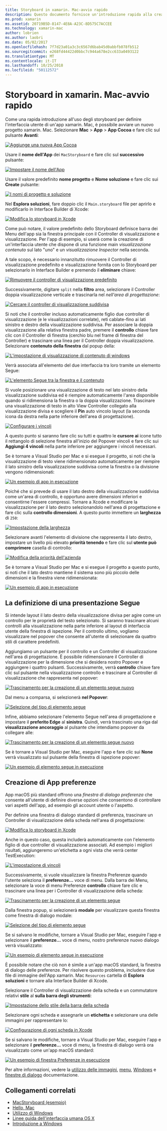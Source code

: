 ```yaml
---
title: Storyboard in xamarin. Mac-avvio rapido
description: Questo documento fornisce un'introduzione rapida alla creazione di interfacce utente con gli storyboard in xamarin. Mac macOS. Viene descritto come creare un elemento segue e creare una finestra Preferenze.
ms.prod: xamarin
ms.assetid: 20719B5D-8147-4E8A-A23C-8D575C7ACCEE
ms.technology: xamarin-mac
author: lobrien
ms.author: laobri
ms.date: 05/02/2017
ms.openlocfilehash: 7f7d23a01a3c3c6567d6bab45d0abbfb078fb512
ms.sourcegitcommit: e268fd44422d0bbc7c944a678e2cc633a0493122
ms.translationtype: MT
ms.contentlocale: it-IT
ms.lasthandoff: 10/25/2018
ms.locfileid: "50112572"
---
```

# <a name="storyboards-in-xamarinmac-quick-start"></a>Storyboard in xamarin. Mac-avvio rapido

Come una rapida introduzione all'uso degli storyboard per definire l'interfaccia utente di un'app xamarin. Mac, è possibile avviare un nuovo progetto xamarin. Mac. Selezionare **Mac** > **App** > **App Cocoa** e fare clic sul pulsante **Avanti**:

[![](quickstart-images/qs01.png "Aggiunge una nuova App Cocoa")](quickstart-images/qs01.png#lightbox)

Usare il **nome dell'App** dei `MacStoryboard` e fare clic sul **successivo** pulsante:

[![](quickstart-images/qs02.png "Impostare il nome dell'App")](quickstart-images/qs02.png#lightbox)

Usare il valore predefinito **nome progetto** e **Nome soluzione** e fare clic sui **Create** pulsante:

[![](quickstart-images/qs03.png "I nomi di progetto e soluzione")](quickstart-images/qs03.png#lightbox)

Nel **Esplora soluzioni**, fare doppio clic il `Main.storyboard` file per aprirlo e modificarlo in Interface Builder di Xcode:

[![](quickstart-images/qs04.png "Modifica lo storyboard in Xcode")](quickstart-images/qs04.png#lightbox)

Come può notare, il valore predefinito dello Storyboard definisce barra dei Menu dell'app sia la finestra principale con il Controller di visualizzazione e visualizzazione. Per l'app di esempio, si userà come la creazione di un'interfaccia utente che dispone di una funzione main _visualizzazione contenuto_ sul lato "uno" e un _visualizzazione Inspector_ nella seconda.

A tale scopo, è necessario innanzitutto rimuovere il Controller di visualizzazione predefinito e visualizzazione fornita con lo Storyboard per selezionarlo in Interface Builder e premendo il **eliminare** chiave:

[![](quickstart-images/qs05.png "Rimuovere il controller di visualizzazione predefinito")](quickstart-images/qs05.png#lightbox)

Successivamente, digitare `split` nella **filtro** area, selezionare il Controller doppia visualizzazione verticale e trascinarla nel _nell'area di progettazione_:

[![](quickstart-images/qs06.png "Cercare il controller di visualizzazione suddivisa")](quickstart-images/qs06.png#lightbox)

Si noti che il controller incluso automaticamente figlio due controller di visualizzazione (e le visualizzazioni correlate), reti cablate-fino ai lati sinistro e destro della visualizzazione suddivisa. Per associare la doppia visualizzazione alla relativa finestra padre, premere il **controllo** chiave fare clic con il Controller di finestra (cerchio blu nel frame di finestra del Controller) e trascinare una linea per il Controller doppia visualizzazione. Selezionare **contenuto della finestra** dal popup della:

[![](quickstart-images/qs07.png "L'impostazione di visualizzazione di contenuto di windows")](quickstart-images/qs07.png#lightbox)

Verrà associata all'elemento del due interfaccia tra loro tramite un elemento Segue:

[![](quickstart-images/qs08.png "L'elemento Segue tra la finestra e il contenuto")](quickstart-images/qs08.png#lightbox)

Si vuole posizionare una visualizzazione di testo nel lato sinistro della visualizzazione suddivisa ed è riempire automaticamente l'area disponibile quando si ridimensiona la finestra o la doppia visualizzazione. Trascinare una visualizzazione di testo in alto View Controller collegato alla visualizzazione divisa e scegliere il **Pin** auto vincolo layout (la seconda icona da destra nella parte inferiore dell'area di progettazione).

[![](quickstart-images/qs09.png "Configurare i vincoli")](quickstart-images/qs09.png#lightbox)

A questo punto si saranno fare clic su tutti e quattro le **cursore ai** icone tutto il rettangolo di selezione finestra all'inizio del Popover vincoli e fare clic sui **Aggiungi 4 vincoli** nella parte inferiore per aggiungere i vincoli necessari.

Se è tornare a Visual Studio per Mac e si esegue il progetto, si noti che la visualizzazione di testo viene ridimensionato automaticamente per riempire il lato sinistro della visualizzazione suddivisa come la finestra o la divisione vengono ridimensionati:

[![](quickstart-images/qs10.png "Un esempio di app in esecuzione")](quickstart-images/qs10.png#lightbox)

Poiché che si prevede di usare il lato destro della visualizzazione suddivisa come un'area di controllo, è opportuno avere dimensioni inferiori e consentirne l'essere compressi. Tornare a Xcode e modificare la visualizzazione per il lato destro selezionandolo nell'area di progettazione e fare clic sulla **controllo dimensioni**. A questo punto immettere un **larghezza** di `250`:

[![](quickstart-images/qs11.png "Impostazione della larghezza")](quickstart-images/qs11.png#lightbox)

Selezionare avanti l'elemento di divisione che rappresenta il lato destro, impostare un livello più elevato **priorità tenendo** e fare clic sul **utente può comprimere** casella di controllo:

[![](quickstart-images/qs12.png "Modifica della priorità dell'azienda")](quickstart-images/qs12.png#lightbox)

Se è tornare a Visual Studio per Mac e si esegue il progetto a questo punto, si noti che il lato destro mantiene il sistema sono più piccolo delle dimensioni e la finestra viene ridimensionata:

[![](quickstart-images/qs13.png "Un esempio di app in esecuzione")](quickstart-images/qs13.png#lightbox)

<a name="Defining-a-Presentation-Segue" />

## <a name="defining-a-presentation-segue"></a>La definizione di una presentazione Segue

Si intende layout il lato destro della visualizzazione divisa per agire come un controllo per le proprietà del testo selezionato. Si saranno trascinare alcuni controlli alla visualizzazione nella parte inferiore al layout di interfaccia utente della finestra di ispezione. Per il controllo ultimo, vogliamo visualizzare nel popover che consente all'utente di selezionare da quattro stili di carattere predefiniti.

Aggiungiamo un pulsante per il controllo e un Controller di visualizzazione nell'area di progettazione. È possibile ridimensionare il Controller di visualizzazione per la dimensione che si desidera nostro Popover e aggiungere i quattro pulsanti. Successivamente, verrà **controllo** chiave fare clic sul pulsante nella visualizzazione controllo e trascinare al Controller di visualizzazione che rappresenta nel popover:

[![](quickstart-images/qs14.png "Trascinamento per la creazione di un elemento segue nuovo")](quickstart-images/qs14.png#lightbox)

Dal menu a comparsa, si selezionerà **nel Popover**: 

[![](quickstart-images/qs15.png "Selezione del tipo di elemento segue")](quickstart-images/qs15.png#lightbox)

Infine, abbiamo selezionare l'elemento Segue nell'area di progettazione e impostare il **preferito Edge** al **sinistra**. Quindi, verrà trascinato una riga dal **visualizzazione ancoraggio** al pulsante che intendiamo popover da collegare alle:

[![](quickstart-images/qs16.png "Trascinamento per la creazione di un elemento segue nuovo")](quickstart-images/qs16.png#lightbox)

Se è tornare a Visual Studio per Mac, eseguire l'app e fare clic sui **None** verrà visualizzato sul pulsante della finestra di ispezione popover:

[![](quickstart-images/qs17.png "Un esempio di elemento segue in esecuzione")](quickstart-images/qs17.png#lightbox)

<a name="Creating-App-Preferences" />

## <a name="creating-app-preferences"></a>Creazione di App preferenze

App macOS più standard offrono una _finestra di dialogo preferenza_ che consente all'utente di definire diverse opzioni che consentono di controllare vari aspetti dell'app, ad esempio gli account utente o l'aspetto.

Per definire una finestra di dialogo standard di preferenza, trascinare un Controller di visualizzazione della scheda nell'area di progettazione:

[![](quickstart-images/qs18.png "Modifica lo storyboard in Xcode")](quickstart-images/qs18.png#lightbox)

Anche in questo caso, questa includerà automaticamente con l'elemento figlio di due controller di visualizzazione associati. Ad esempio i migliori risultati, aggiungeremo un'etichetta a ogni vista che verrà center TestExecution:

[![](quickstart-images/qs19.png "L'impostazione di vincoli")](quickstart-images/qs19.png#lightbox)

Successivamente, si vuole visualizzare la finestra Preferenze quando l'utente seleziona il **preferenze...**  voce di menu. Dalla barra dei Menu, selezionare la voce di menu Preferenze **controllo** chiave fare clic e trascinare una linea per i Controller di visualizzazione della scheda:

[![](quickstart-images/qs20.png "Trascinamento per la creazione di un elemento segue")](quickstart-images/qs20.png#lightbox)

Dalla finestra popup, si selezionerà **modale** per visualizzare questa finestra come finestra di dialogo modale:

[![](quickstart-images/qs21.png "Selezione del tipo di elemento segue")](quickstart-images/qs21.png#lightbox)

Se si salvano le modifiche, tornare a Visual Studio per Mac, eseguire l'app e selezionare il **preferenze...**  voce di menu, nostro preferenze nuovo dialogo verrà visualizzato:

[![](quickstart-images/qs22.png "Un esempio di elemento segue in esecuzione")](quickstart-images/qs22.png#lightbox)

È possibile notare che ciò non è simile a un'app macOS standard, la finestra di dialogo delle preferenze. Per risolvere questo problema, includere due file di immagine dell'App xamarin. Mac `Resources` cartella di **Esplora soluzioni** e tornare alla Interface Builder di Xcode.

Selezionare il Controller di visualizzazione della scheda e un commutatore relativi **stile** al **sulla barra degli strumenti**: 

[![](quickstart-images/qs23.png "Impostazione dello stile della barra della scheda")](quickstart-images/qs23.png#lightbox)

Selezionare ogni scheda e assegnarle un **etichetta** e selezionare una delle immagini per rappresentare lo:

[![](quickstart-images/qs24.png "Configurazione di ogni scheda in Xcode")](quickstart-images/qs24.png#lightbox)

Se si salvano le modifiche, tornare a Visual Studio per Mac, eseguire l'app e selezionare il **preferenze...**  voce di menu, la finestra di dialogo verrà ora visualizzato come un'app macOS standard:

[![](quickstart-images/qs25.png "Un esempio di finestra Preferenze in esecuzione")](quickstart-images/qs25.png#lightbox)

Per altre informazioni, vedere la [utilizzo delle immagini](~/mac/app-fundamentals/image.md), [menu](~/mac/user-interface/menu.md), [Windows](~/mac/user-interface/window.md) e [finestre di dialogo](~/mac/user-interface/dialog.md) documentazione.

## <a name="related-links"></a>Collegamenti correlati

- [MacStoryboard (esempio)](https://developer.xamarin.com/samples/mac/MacStoryboard/)
- [Hello, Mac](~/mac/get-started/hello-mac.md)
- [Utilizzo di Windows](~/mac/user-interface/window.md)
- [Linee guida dell'interfaccia umana OS X](https://developer.apple.com/library/mac/documentation/UserExperience/Conceptual/OSXHIGuidelines/)
- [Introduzione a Windows](https://developer.apple.com/library/mac/documentation/Cocoa/Conceptual/WinPanel/Introduction.html#//apple_ref/doc/uid/10000031-SW1)
